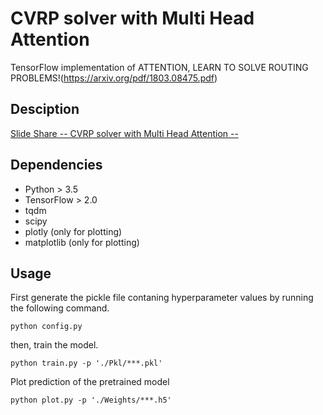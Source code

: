 # CVRP solver with Multi Head Attention 

TensorFlow implementation of ATTENTION, LEARN TO SOLVE ROUTING PROBLEMS!(https://arxiv.org/pdf/1803.08475.pdf)

## Desciption

[Slide Share -- CVRP solver with Multi Head Attention --](https://www.slideshare.net/RINTAROSATO4/cvrp-solver-with-multi-head-attention?ref=https://www.slideshare.net/RINTAROSATO4/slideshelf)

## Dependencies

* Python > 3.5
* TensorFlow > 2.0
* tqdm
* scipy
* plotly (only for plotting)
* matplotlib (only for plotting)


## Usage

First generate the pickle file contaning hyperparameter values by running the following command.

```
python config.py
```

then, train the model.

```
python train.py -p './Pkl/***.pkl'
```

Plot prediction of the pretrained model

```
python plot.py -p './Weights/***.h5'
```


